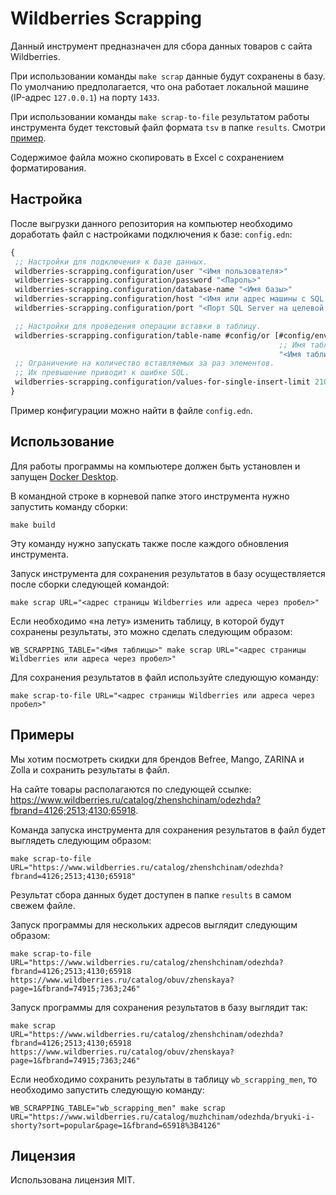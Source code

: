 # Wildberries Scrapping

Данный инструмент предназначен для сбора данных товаров с сайта Wildberries.

При использовании команды `make scrap` данные будут сохранены в базу. По умолчанию предполагается, что она работает локальной машине (IP-адрес `127.0.0.1`) на порту `1433`.

При использовании команды `make scrap-to-file` результатом работы инструмента будет текстовый файл формата `tsv` в папке `results`. Смотри [пример](#пример).

Содержимое файла можно скопировать в Excel с сохранением форматирования.

## Настройка

После выгрузки данного репозитория на компьютер необходимо доработать файл с настройками подключения к базе: `config.edn`:
```clojure
{
 ;; Настройки для подключения к базе данных.
 wildberries-scrapping.configuration/user "<Имя пользователя>"
 wildberries-scrapping.configuration/password "<Пароль>"
 wildberries-scrapping.configuration/database-name "<Имя базы>"
 wildberries-scrapping.configuration/host "<Имя или адрес машины с SQL Server>"
 wildberries-scrapping.configuration/port "<Порт SQL Server на целевой машине>"

 ;; Настройки для проведения операции вставки в таблицу.
 wildberries-scrapping.configuration/table-name #config/or [#config/env "WB_SCRAPPING_TABLE"
                                                            ;; Имя таблицы.
                                                            "<Имя таблицы>"]
 ;; Ограничение на количество вставляемых за раз элементов.
 ;; Их превышение приводит к ошибке SQL.
 wildberries-scrapping.configuration/values-for-single-insert-limit 2100
}
```

Пример конфигурации можно найти в файле `config.edn`.

## Использование

Для работы программы на компьютере должен быть установлен и запущен [Docker Desktop](https://www.docker.com/products/docker-desktop).

В командной строке в корневой папке этого инструмента нужно запустить команду сборки:

```shell
make build
```

Эту команду нужно запускать также после каждого обновления инструмента.

Запуск инструмента для сохранения результатов в базу осуществляется после сборки следующей командой:
```shell
make scrap URL="<адрес страницы Wildberries или адреса через пробел>"
```

Если необходимо «на лету» изменить таблицу, в которой будут сохранены результаты, это можно сделать следующим образом:
```shell
WB_SCRAPPING_TABLE="<Имя таблицы>" make scrap URL="<адрес страницы Wildberries или адреса через пробел>"
```

Для сохранения результатов в файл используйте следующую команду:
```shell
make scrap-to-file URL="<адрес страницы Wildberries или адреса через пробел>"
```

## Примеры

Мы хотим посмотреть скидки для брендов Befree, Mango, ZARINA и Zolla и сохранить результаты в файл.

На сайте товары располагаются по следующей ссылке: https://www.wildberries.ru/catalog/zhenshchinam/odezhda?fbrand=4126;2513;4130;65918.

Команда запуска инструмента для сохранения результатов в файл будет выглядеть следующим образом:
```shell
make scrap-to-file URL="https://www.wildberries.ru/catalog/zhenshchinam/odezhda?fbrand=4126;2513;4130;65918"
```

Результат сбора данных будет доступен в папке `results` в самом свежем файле.

Запуск программы для нескольких адресов выглядит следующим образом:
```shell
make scrap-to-file URL="https://www.wildberries.ru/catalog/zhenshchinam/odezhda?fbrand=4126;2513;4130;65918 https://www.wildberries.ru/catalog/obuv/zhenskaya?page=1&fbrand=74915;7363;246"
```

Запуск программы для сохранения результатов в базу выглядит так:
```shell
make scrap URL="https://www.wildberries.ru/catalog/zhenshchinam/odezhda?fbrand=4126;2513;4130;65918 https://www.wildberries.ru/catalog/obuv/zhenskaya?page=1&fbrand=74915;7363;246"
```

Если необходимо сохранить результаты в таблицу `wb_scrapping_men`, то необходимо запустить следующую команду:
```shell
WB_SCRAPPING_TABLE="wb_scrapping_men" make scrap URL="https://www.wildberries.ru/catalog/muzhchinam/odezhda/bryuki-i-shorty?sort=popular&page=1&fbrand=65918%3B4126"
```

## Лицензия

Использована лицензия MIT.
